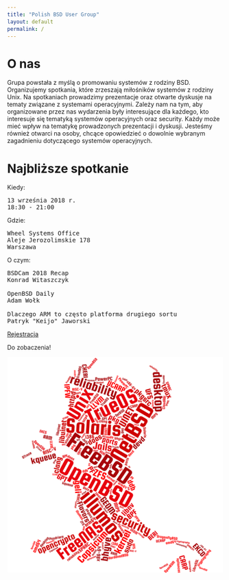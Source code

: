 ```yaml
---
title: "Polish BSD User Group"
layout: default
permalink: /
---
```

<h1>O nas</h1>
<p>Grupa powstała z myślą o promowaniu systemów z rodziny BSD. Organizujemy spotkania, które zrzeszają miłośników systemów z rodziny Unix. Na spotkaniach prowadzimy prezentacje oraz otwarte dyskusje na tematy związane z systemami operacyjnymi. Zależy nam na tym, aby organizowane przez nas wydarzenia były interesujące dla każdego, kto interesuje się tematyką systemów operacyjnych oraz security. Każdy może mieć wpływ na tematykę prowadzonych prezentacji i dyskusji. Jesteśmy również otwarci na osoby, chcące opowiedzieć o dowolnie wybranym zagadnieniu dotyczącego systemów operacyjnych.</p>

<h1>Najbliższe spotkanie</h1>

Kiedy:
<pre>
13 września 2018 r.
18:30 - 21:00
</pre>
Gdzie:
<pre>
Wheel Systems Office
Aleje Jerozolimskie 178
Warszawa
</pre>
O czym:
<pre style="white-space: pre-wrap;">
BSDCam 2018 Recap
Konrad Witaszczyk

OpenBSD Daily
Adam Wołk

Dlaczego ARM to często platforma drugiego sortu
Patryk "Keijo" Jaworski
</pre>

<a href="https://bit.ly/bsd-pl-5">Rejestracja</a>

Do zobaczenia!

![Topics](bsd-words-cloud.png)
